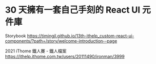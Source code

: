# 30 天擁有一套自己手刻的 React UI 元件庫

Storybook
https://timingjl.github.io/13th-ithelp_custom-react-ui-components/?path=/story/welcome-introduction--page

2021 iThome 鐵人賽 - 鐵人檔案
https://ithelp.ithome.com.tw/users/20111490/ironman/3999